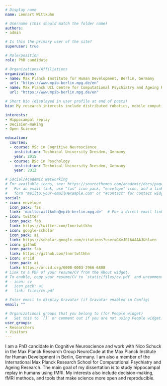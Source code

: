 ```yaml
---
# Display name
name: Lennart Wittkuhn

# Username (this should match the folder name)
authors:
- admin

# Is this the primary user of the site?
superuser: true

# Role/position
role: PhD candidate

# Organizations/Affiliations
organizations:
- name: Max Planck Institute for Human Development, Berlin, Germany
  url: "https://www.mpib-berlin.mpg.de/en"
- name: Max Planck UCL Centre for Computational Psychiatry and Ageing Research, Berlin, Germany
  url: "https://www.mpib-berlin.mpg.de/en"

# Short bio (displayed in user profile at end of posts)
bio: My research interests include distributed robotics, mobile computing and programmable matter.

interests:
- Hippocampal replay
- Decision-making
- Open Science

education:
  courses:
  - course: MSc in Cognitive Neuroscience
    institution: Technical University Dresden, Germany
    year: 2015
  - course: BSc in Psychology
    institution: Technical University Dresden, Germany
    year: 2012

# Social/Academic Networking
# For available icons, see: https://sourcethemes.com/academic/docs/page-builder/#icons
#   For an email link, use "fas" icon pack, "envelope" icon, and a link in the
#   form "mailto:your-email@example.com" or "#contact" for contact widget.
social:
- icon: envelope
  icon_pack: fas
  link: 'mailto:wittkuhn@mpib-berlin.mpg.de'  # For a direct email link, use "mailto:test@example.org".
- icon: twitter
  icon_pack: fab
  link: https://twitter.com/lnnrtwttkhn
- icon: google-scholar
  icon_pack: ai
  link: https://scholar.google.com/citations?user=GXvJB1kAAAAJ&hl=en
- icon: github
  icon_pack: fab
  link: https://github.com/lnnrtwttkhn
- icon: orcid
  icon_pack: ai
  link: https://orcid.org/0000-0003-2966-6888
# Link to a PDF of your resume/CV from the About widget.
# To enable, copy your resume/CV to `static/files/cv.pdf` and uncomment the lines below.
# - icon: cv
#   icon_pack: ai
#   link: files/cv.pdf

# Enter email to display Gravatar (if Gravatar enabled in Config)
email: ""

# Organizational groups that you belong to (for People widget)
#   Set this to `[]` or comment out if you are not using People widget.
user_groups:
- Researchers
- Visitors
---
```


I am a PhD candidate in Cognitive Neuroscience and work with Nico Schuck in the Max Planck Research Group NeuroCode at the Max Planck Institute for Human Development in Berlin, Germany. I am also a member of the International Max Planck Research School for Computational Psychiatry and Ageing Research. The main goal of my dissertation is to study hippocampal replay in humans using fMRI. My interests also include decision-making, fMRI methods, and tools that make science more open and reproducible.